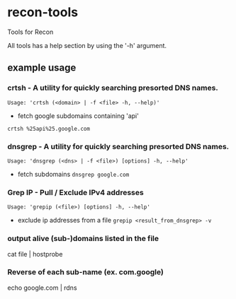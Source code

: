 # recon-tools
Tools for Recon

All tools has a help section by using the '-h' argument.

## example usage

### crtsh - A utility for quickly searching presorted DNS names.
```Usage: 'crtsh (<domain> | -f <file> -h, --help)'```
* fetch google subdomains containing 'api'

```crtsh %25api%25.google.com```

### dnsgrep - A utility for quickly searching presorted DNS names.
```Usage: 'dnsgrep (<dns> | -f <file>) [options] -h, --help'```
* fetch subdomains
```dnsgrep google.com```

### Grep IP - Pull / Exclude IPv4 addresses
```Usage: 'grepip (<file>) [options] -h, --help'```
* exclude ip addresses from a file
```grepip <result_from_dnsgrep> -v```

### output alive (sub-)domains listed in the file
cat file | hostprobe

### Reverse of each sub-name (ex. com.google)
echo google.com | rdns
